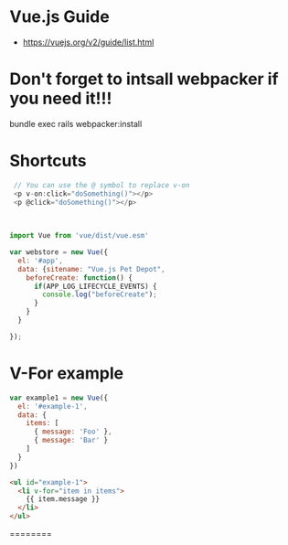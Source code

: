 

# Vue.js Guide
* https://vuejs.org/v2/guide/list.html

# Don't forget to intsall webpacker if you need it!!!
bundle exec rails webpacker:install


# Shortcuts

```javascript
 // You can use the @ symbol to replace v-on
 <p v-on:click="doSomething()"></p>
 <p @click="doSomething()"></p>
 
 
```


```javascript
import Vue from 'vue/dist/vue.esm'

var webstore = new Vue({
  el: '#app',
  data: {sitename: "Vue.js Pet Depot",
    beforeCreate: function() {
      if(APP_LOG_LIFECYCLE_EVENTS) {
        console.log("beforeCreate"); 
      }
    }
  }

});

```

# V-For example
```javascript
var example1 = new Vue({
  el: '#example-1',
  data: {
    items: [
      { message: 'Foo' },
      { message: 'Bar' }
    ]
  }
})
``` 

```html
<ul id="example-1">
  <li v-for="item in items">
    {{ item.message }}
  </li>
</ul>
```
========
